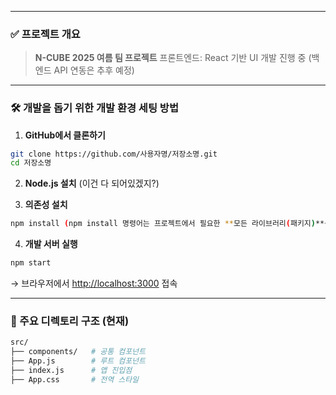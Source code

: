 
---

### ✅ 프로젝트 개요
> **N-CUBE 2025 여름 팀 프로젝트**
> 프론트엔드: React 기반 UI 개발 진행 중 (백엔드 API 연동은 추후 예정)

---

### 🛠️ 개발을 돕기 위한 개발 환경 세팅 방법

1. **GitHub에서 클론하기**

```bash
git clone https://github.com/사용자명/저장소명.git
cd 저장소명
```

2. **Node.js 설치** (이건 다 되어있겠지?)

3. **의존성 설치**

```bash
npm install (npm install 명령어는 프로젝트에서 필요한 **모든 라이브러리(패키지)**를 package.json 파일 기준으로 자동 설치해 주는 명령어.)
```

4. **개발 서버 실행**

```bash
npm start
```

→ 브라우저에서 [http://localhost:3000](http://localhost:3000) 접속

---

### 📁 주요 디렉토리 구조 (현재)

```bash
src/
├── components/   # 공통 컴포넌트
├── App.js        # 루트 컴포넌트
├── index.js      # 앱 진입점
├── App.css       # 전역 스타일
```



